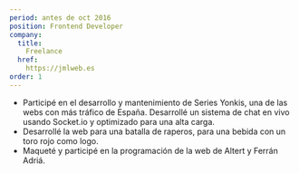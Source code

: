 ```yaml
---
period: antes de oct 2016
position: Frontend Developer
company:
  title:
    Freelance
  href:
    https://jmlweb.es
order: 1
---
```

- Participé en el desarrollo y mantenimiento de Series Yonkis, una de las webs con más tráfico de España. Desarrollé un sistema de chat en vivo usando Socket.io y optimizado para una alta carga.
- Desarrollé la web para una batalla de raperos, para una bebida con un toro rojo como logo.
- Maqueté y participé en la programación de la web de Altert y Ferrán Adriá.